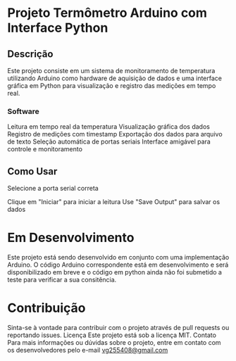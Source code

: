 # Projeto Termômetro Arduino com Interface Python
## Descrição
Este projeto consiste em um sistema de monitoramento de temperatura utilizando Arduino como hardware de aquisição de dados e uma interface gráfica em Python para visualização e registro das medições em tempo real.

### Software


Leitura em tempo real da temperatura
Visualização gráfica dos dados
Registro de medições com timestamp
Exportação dos dados para arquivo de texto
Seleção automática de portas seriais
Interface amigável para controle e monitoramento


## Como Usar


Selecione a porta serial correta

Clique em "Iniciar" para iniciar a leitura
Use "Save Output" para salvar os dados



# Em Desenvolvimento
Este projeto está sendo desenvolvido em conjunto com uma implementação Arduino. O código Arduino correspondente está em desenvolvimento e será disponibilizado em breve e o código em python ainda não foi submetido a teste para verificar a sua consitência.


# Contribuição
Sinta-se à vontade para contribuir com o projeto através de pull requests ou reportando issues.
Licença
Este projeto está sob a licença MIT.
Contato
Para mais informações ou dúvidas sobre o projeto, entre em contato com os desenvolvedores pelo e-mail vg255408@gmail.com
